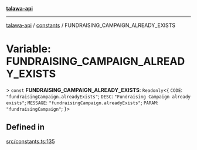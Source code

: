 [**talawa-api**](../../README.md)

***

[talawa-api](../../modules.md) / [constants](../README.md) / FUNDRAISING\_CAMPAIGN\_ALREADY\_EXISTS

# Variable: FUNDRAISING\_CAMPAIGN\_ALREADY\_EXISTS

\> `const` **FUNDRAISING\_CAMPAIGN\_ALREADY\_EXISTS**: `Readonly`\<\{ `CODE`: `"fundraisingCampaign.alreadyExists"`; `DESC`: `"Fundraising Campaign already exists"`; `MESSAGE`: `"fundraisingCampaign.alreadyExists"`; `PARAM`: `"fundraisingCampaign"`; \}\>

## Defined in

[src/constants.ts:135](https://github.com/PalisadoesFoundation/talawa-api/blob/6bd0fecc1032af2aa70d925c85724d9fec2350f9/src/constants.ts#L135)
